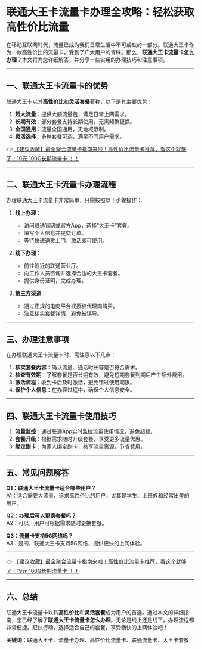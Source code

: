 # 联通大王卡流量卡办理全攻略：轻松获取高性价比流量

在移动互联网时代，流量已成为我们日常生活中不可或缺的一部分。联通大王卡作为一款高性价比的流量卡，受到了广大用户的青睐。那么，**联通大王卡流量卡怎么办理**？本文将为您详细解答，并分享一些实用的办理技巧和注意事项。

---

## 一、联通大王卡流量卡的优势

联通大王卡以其**高性价比**和**灵活套餐**著称，以下是其主要优势：

1. **超大流量**：提供大额流量包，满足日常上网需求。
2. **长期有效**：部分套餐支持长期使用，无需频繁更换。
3. **全国通用**：流量全国通用，无地域限制。
4. **灵活选择**：多种套餐可选，满足不同用户需求。

👉 [【建议收藏】最全聚合流量卡指南来啦！高性价比流量卡推荐，看这个就够了！19元 100G长期流量卡 ！！](https://bit.ly/Liuliangka)

---

## 二、联通大王卡流量卡办理流程

办理联通大王卡流量卡非常简单，只需按照以下步骤操作：

1. **线上办理**：
   - 访问联通官网或官方App，选择“大王卡”套餐。
   - 填写个人信息并提交订单。
   - 等待快递送货上门，激活即可使用。

2. **线下办理**：
   - 前往附近的联通营业厅。
   - 向工作人员咨询并选择合适的大王卡套餐。
   - 提供身份证明，完成办理。

3. **第三方渠道**：
   - 通过正规的电商平台或授权代理商购买。
   - 注意核实套餐详情，避免被误导。

---

## 三、办理注意事项

在办理联通大王卡流量卡时，需注意以下几点：

1. **核实套餐内容**：确认流量、通话时长等是否符合需求。
2. **检查有效期**：了解套餐是否长期有效，避免短期套餐到期后产生额外费用。
3. **激活流程**：收到卡后及时激活，避免错过使用期限。
4. **保护个人信息**：在办理过程中，确保个人信息安全。

---

## 四、联通大王卡流量卡使用技巧

1. **流量监控**：通过联通App实时监控流量使用情况，避免超额。
2. **套餐升级**：根据需求随时升级套餐，享受更多流量优惠。
3. **绑定副卡**：为家人绑定副卡，共享流量资源，节省费用。

---

## 五、常见问题解答

**Q1：联通大王卡流量卡适合哪些用户？**  
A1：适合需要大流量、追求高性价比的用户，尤其是学生、上班族和经常出差的用户。

**Q2：办理后可以更换套餐吗？**  
A2：可以，用户可根据需求随时更换套餐。

**Q3：流量卡支持5G网络吗？**  
A3：是的，联通大王卡支持5G网络，提供更快的上网体验。

---

👉 [【建议收藏】最全聚合流量卡指南来啦！高性价比流量卡推荐，看这个就够了！19元 100G长期流量卡 ！！](https://bit.ly/Liuliangka)

---

## 六、总结

联通大王卡流量卡以其**高性价比**和**灵活套餐**成为用户的首选。通过本文的详细指南，您已经了解了**联通大王卡流量卡怎么办理**。无论是线上还是线下，办理流程都非常便捷。赶快行动，选择适合自己的套餐，享受畅快的上网体验吧！

**关键词**：联通大王卡、流量卡办理、高性价比流量卡、联通流量卡、大王卡套餐